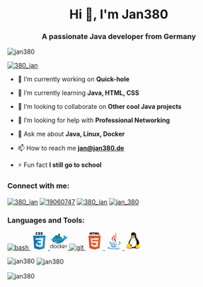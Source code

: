 <h1 align="center">Hi 👋, I'm Jan380</h1>
<h3 align="center">A passionate Java developer from Germany</h3>

<p align="left"> <img src="https://komarev.com/ghpvc/?username=jan380&label=Profile%20views&color=0e75b6&style=flat" alt="jan380" /> </p>

<p align="left"> <a href="https://twitter.com/380_jan" target="blank"><img src="https://img.shields.io/twitter/follow/380_jan?logo=twitter&style=for-the-badge" alt="380_jan" /></a> </p>

- 🔭 I’m currently working on **Quick-hole**

- 🌱 I’m currently learning **Java, HTML, CSS**

- 👯 I’m looking to collaborate on **Other cool Java projects**

- 🤝 I’m looking for help with **Professional Networking**

- 💬 Ask me about **Java, Linux, Docker**

- 📫 How to reach me **jan@jan380.de**

- ⚡ Fun fact **I still go to school**

<h3 align="left">Connect with me:</h3>
<p align="left">
<a href="https://twitter.com/380_jan" target="blank"><img align="center" src="https://raw.githubusercontent.com/rahuldkjain/github-profile-readme-generator/master/src/images/icons/Social/twitter.svg" alt="380_jan" height="30" width="40" /></a>
<a href="https://stackoverflow.com/users/19060747" target="blank"><img align="center" src="https://raw.githubusercontent.com/rahuldkjain/github-profile-readme-generator/master/src/images/icons/Social/stack-overflow.svg" alt="19060747" height="30" width="40" /></a>
<a href="https://instagram.com/380_jan" target="blank"><img align="center" src="https://raw.githubusercontent.com/rahuldkjain/github-profile-readme-generator/master/src/images/icons/Social/instagram.svg" alt="380_jan" height="30" width="40" /></a>
<a href="https://www.youtube.com/c/jan_380" target="blank"><img align="center" src="https://raw.githubusercontent.com/rahuldkjain/github-profile-readme-generator/master/src/images/icons/Social/youtube.svg" alt="jan_380" height="30" width="40" /></a>
</p>

<h3 align="left">Languages and Tools:</h3>
<p align="left"> <a href="https://www.gnu.org/software/bash/" target="_blank" rel="noreferrer"> <img src="https://www.vectorlogo.zone/logos/gnu_bash/gnu_bash-icon.svg" alt="bash" width="40" height="40"/> </a> <a href="https://www.w3schools.com/css/" target="_blank" rel="noreferrer"> <img src="https://raw.githubusercontent.com/devicons/devicon/master/icons/css3/css3-original-wordmark.svg" alt="css3" width="40" height="40"/> </a> <a href="https://www.docker.com/" target="_blank" rel="noreferrer"> <img src="https://raw.githubusercontent.com/devicons/devicon/master/icons/docker/docker-original-wordmark.svg" alt="docker" width="40" height="40"/> </a> <a href="https://git-scm.com/" target="_blank" rel="noreferrer"> <img src="https://www.vectorlogo.zone/logos/git-scm/git-scm-icon.svg" alt="git" width="40" height="40"/> </a> <a href="https://www.w3.org/html/" target="_blank" rel="noreferrer"> <img src="https://raw.githubusercontent.com/devicons/devicon/master/icons/html5/html5-original-wordmark.svg" alt="html5" width="40" height="40"/> </a> <a href="https://www.java.com" target="_blank" rel="noreferrer"> <img src="https://raw.githubusercontent.com/devicons/devicon/master/icons/java/java-original.svg" alt="java" width="40" height="40"/> </a> <a href="https://www.linux.org/" target="_blank" rel="noreferrer"> <img src="https://raw.githubusercontent.com/devicons/devicon/master/icons/linux/linux-original.svg" alt="linux" width="40" height="40"/> </a> </p>

<p><img align="left" src="https://github-readme-stats.vercel.app/api/top-langs?username=jan380&show_icons=true&locale=en&layout=compact" alt="jan380" /></p>

<p>&nbsp;<img align="center" src="https://github-readme-stats.vercel.app/api?username=jan380&show_icons=true&locale=en" alt="jan380" /></p>

<p><img align="center" src="https://github-readme-streak-stats.herokuapp.com/?user=jan380&" alt="jan380" /></p>

